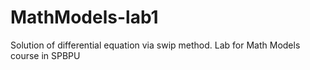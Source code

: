 # MathModels-lab1
 Solution of differential equation via swip method. Lab for Math Models course in SPBPU
